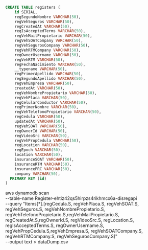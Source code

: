 ```sql
CREATE TABLE registers (
    id SERIAL,
    regSegundoNombre VARCHAR(50),
    regVehSeguros VARCHAR(50),
    regCreatedAt VARCHAR(50),
    regIsAcceptedTerms VARCHAR(50),
    regVehMailPropietario VARCHAR(50),
    regVehSOATCompany VARCHAR(50),
    regVehSegurosCompany VARCHAR(50),
    regVehRTMCompany VARCHAR(50),
    regOwnerUsername VARCHAR(50),
    regVehRTM VARCHAR(50),
    regFechaNacimiento VARCHAR(50),
    __typename VARCHAR(50),
    regPrimerApellido VARCHAR(50),
    regSegundoApellido VARCHAR(50),
    regVehEmpresa VARCHAR(50),
    createdAt VARCHAR(50),
    regVehNombrePropietario VARCHAR(50),
    regVehPlaca VARCHAR(50),
    regCelularConductor VARCHAR(50),
    regPrimerNombre VARCHAR(50),
    regVehTelefonoPropietario VARCHAR(50),
    regCedula VARCHAR(50),
    updatedAt VARCHAR(50),
    regVehSOAT VARCHAR(50),
    regOwnerId VARCHAR(50),
    regVideoSrc VARCHAR(50),
    regVehPropCedula VARCHAR(50),
    regLocation VARCHAR(50),
    regEpoch VARCHAR(50),
    location VARCHAR(50),
    insuranceSOAT VARCHAR(50),
    insuranceRTM VARCHAR(50),
    insurancePRC VARCHAR(50),
    company VARCHAR(50),
  PRIMARY KEY (id)
)
```
aws dynamodb scan \
    --table-name Register-ehtiz42qs5hirpzs4rikhmcx6a-disregapi \
    --query "Items[*].[regCedula.S, regVehPlaca.S, regVehSOAT.S, regVehSeguros.S, regVehNombrePropietario.S, regVehTelefonoPropietario.S,regVehMailPropietario.S, regCreatedAt.S,regOwnerId.S, regVideoSrc.S, regLocation.S, regIsAcceptedTerms.S, regOwnerUsername.S, regVehPropCedula.S,regVehEmpresa.S, regVehSOATCompany.S, regVehRTMCompany.S, regVehSegurosCompany.S]" \
    --output text > dataDump.csv




   